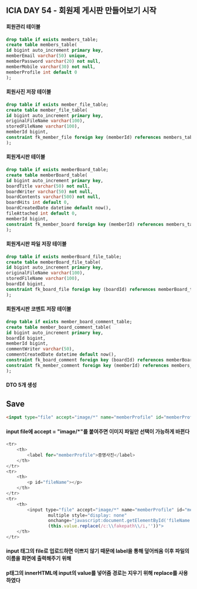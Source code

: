## ICIA DAY 54 - 회원제 게시판 만들어보기 시작

#### 회원관리 테이블
```sql
drop table if exists members_table;
create table members_table(
id bigint auto_increment primary key,
memberEmail varchar(50) unique,
memberPassword varchar(20) not null,
memberMobile varchar(30) not null,
memberProfile int default 0
);
```
#### 회원사진 저장 테이블
```sql
drop table if exists member_file_table;
create table member_file_table(
id bigint auto_increment primary key,
originalFileName varchar(100),
storedFileName varchar(100),
memberId bigint,
constraint fk_member_file foreign key (memberId) references members_table(id) on delete cascade
);
```
#### 회원게시판 테이블
```sql
drop table if exists memberBoard_table;
create table memberBoard_table(
id bigint auto_increment primary key,
boardTitle varchar(50) not null,
boardWriter varchar(50) not null,
boardContents varchar(500) not null,
boardHits int default 0,
boardCreatedDate datetime default now(),
fileAttached int default 0,
memberId bigint,
constraint fk_member_board foreign key (memberId) references members_table(id) on delete cascade
);
```
#### 회원게시판 파일 저장 테이블
```sql
drop table if exists memberBoard_file_table;
create table memberBoard_file_table(
id bigint auto_increment primary key,
originalFileName varchar(100),
storedFileName varchar(100),
boardId bigint,
constraint fk_board_file foreign key (boardId) references memberBoard_table(id) on delete cascade
);
```
#### 회원게시판 코멘트 저장 테이블
```sql
drop table if exists member_board_comment_table;
create table member_board_comment_table(
id bigint auto_increment primary key,
boardId bigint,
memberId bigint,
commentWriter varchar(50),
commentCreatedDate datetime default now(),
constraint fk_board_comment foreign key (boardId) references memberBoard_table(id) on delete cascade,
constraint fk_member_comment foreign key (memberId) references members_table(id) on delete cascade
);
```

#### DTO 5개 생성

## Save
```html
<input type="file" accept="image/*" name="memberProfile" id="memberProfile" multiple style="display: none">
```
#### input file에 accept = "image/*"를 붙여주면 이미지 파일만 선택이 가능하게 바뀐다

```javascript
<tr>
    <th>
        <label for="memberProfile">증명사진</label>
    </th>
</tr>
<tr>
    <th>
        <p id="fileName"></p>
    </th>
</tr>
<tr>
    <th>
        <input type="file" accept="image/*" name="memberProfile" id="memberProfile"
                multiple style="display: none"
                onchange="javascript:document.getElementById('fileName').innerHTML =
                (this.value.replace(/c:\\fakepath\\/i,''))">
    </th>
</tr>
```
#### input 태그의 file로 업로드하면 이쁘지 않기 때문에 label을 통해 덮어씌움 이후 파일의 이름을 화면에 출력해주기 위해
#### p태그의 innerHTML에 input의 value를 넣어줌 경로는 지우기 위해 replace를 사용하였다

